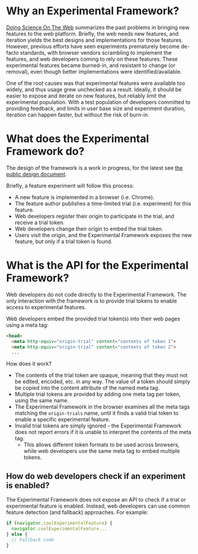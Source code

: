 # Why an Experimental Framework?
[Doing Science On The Web](https://infrequently.org/2015/08/doing-science-on-the-web/) summarizes the past problems in bringing new features to the web platform. Briefly, the web needs new features, and iteration yields the best designs and implementations for those features. However, previous efforts have seen experiments prematurely become de-facto standards, with browser vendors scrambling to implement the features, and web developers coming to rely on these features. These experimental features became burned-in, and resistant to change (or removal), even though better implementations were identified/available.

One of the root causes was that experimental features were available too widely, and thus usage grew unchecked as a result. Ideally, it should be easier to expose and iterate on new features, but reliably limit the experimental population. With a test population of developers committed to providing feedback, and limits in user base size and experiment duration, iteration can happen faster, but without the risk of burn-in.

# What does the Experimental Framework do?
The design of the framework is a work in progress, for the latest see [the public design document](https://docs.google.com/document/d/1qVP2CK1lbfmtIJRIm6nwuEFFhGhYbtThLQPo3CSTtmg/edit?usp=sharing).

Briefly, a feature experiment will follow this process:
- A new feature is implemented in a browser (i.e. Chrome).
- The feature author publishes a time-limited trial (i.e. experiment) for this feature.
- Web developers register their origin to participate in the trial, and receive a trial token.
- Web developers change their origin to embed the trial token.
- Users visit the origin, and the Experimental Framework exposes the new feature, but only if a trial token is found.

# What is the API for the Experimental Framework?
Web developers do not code directly to the Experimental Framework.  The only interaction with the framework is to provide trial tokens to enable access to experimental features.

Web developers embed the provided trial token(s) into their web pages using a meta tag:

```html
<head>
  <meta http-equiv="origin-trial" content="contents of token 1">
  <meta http-equiv="origin-trial" content="contents of token 2">
  ...
```

How does it work?
- The contents of the trial token are opaque, meaning that they must not be edited, encoded, etc. in any way.  The value of a token should simply be copied into the content attribute of the named meta tag.
- Multiple trial tokens are provided by adding one meta tag per token, using the same name.
- The Experimental Framework in the browser examines all the meta tags matching the `origin-trials` name, until it finds a valid trial token to enable a specific experimental feature.
- Invalid trial tokens are simply ignored - the Experimental Framework does not report errors if it is unable to interpret the contents of the meta tag.
  - This allows different token formats to be used across browsers, while web developers use the same meta tag to embed multiple tokens.

## How do web developers check if an experiment is enabled?
The Experimental Framework does not expose an API to check if a trial or experimental feature is enabled.  Instead, web developers can use common feature detection (and fallback) approaches.  For example:
```js
if (navigator.coolExperimentalFeature) {
  navigator.coolExperimentalFeature...
} else {
  // Fallback code
}
